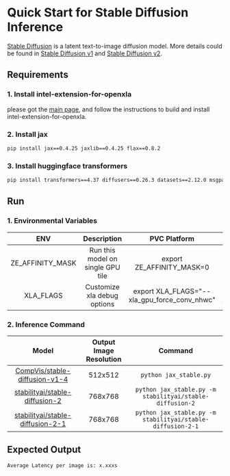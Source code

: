 # Quick Start for Stable Diffusion Inference

[Stable Diffusion](https://arxiv.org/abs/2112.10752) is a latent text-to-image diffusion model. More details could be found in [Stable Diffusion v1](https://github.com/CompVis/stable-diffusion) and [Stable Diffusion v2](https://github.com/Stability-AI/stablediffusion).

## Requirements

### 1. Install intel-extension-for-openxla

please got the [main page](https://github.com/intel/intel-extension-for-openxla/blob/main/README.md#build-and-install), and follow the instructions to build and install intel-extension-for-openxla.

### 2. Install jax
```bash
pip install jax==0.4.25 jaxlib==0.4.25 flax==0.8.2
```
### 3. Install huggingface transformers

```bash
pip install transformers==4.37 diffusers==0.26.3 datasets==2.12.0 msgpack==1.0.7
```
## Run

### 1. Environmental Variables

| **ENV** | **Description** | **PVC Platform** | **ATSM/DG2 Platform** | 
| :---: | :---: | :---: |:---: |
| ZE_AFFINITY_MASK | Run this model on single GPU tile |export ZE_AFFINITY_MASK=0 | export ZE_AFFINITY_MASK=0 |
| XLA_FLAGS | Customize xla debug options | export XLA_FLAGS="--xla_gpu_force_conv_nhwc" | export XLA_FLAGS="--xla_gpu_force_conv_nhwc" |

### 2. Inference Command

| **Model** | **Output Image Resolution** | **Command** | 
| :---: | :---: | :---: |
| [CompVis/stable-diffusion-v1-4](https://huggingface.co/CompVis/stable-diffusion-v1-4) | 512x512 | ```python jax_stable.py``` |
| [stabilityai/stable-diffusion-2](https://huggingface.co/stabilityai/stable-diffusion-2) | 768x768 | ```python jax_stable.py -m stabilityai/stable-diffusion-2``` |
| [stabilityai/stable-diffusion-2-1](https://huggingface.co/stabilityai/stable-diffusion-2-1) | 768x768 | ```python jax_stable.py -m stabilityai/stable-diffusion-2-1``` |

## Expected Output

```
Average Latency per image is: x.xxxs
```
